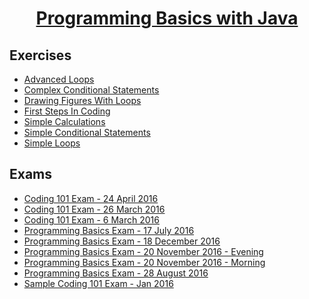 # <a href="https://softuni.bg/trainings/1772/programming-basics-with-java-october-2017" rel="Programming-Basics-With-Java"><p align="center"> Programming Basics with Java <p></a>

## Exercises
- <a href="https://github.com/vdamov/softuni-software-engineering/tree/master/programming-basics/exercises/advenced-loops" > Advanced Loops</a>
- <a href="https://github.com/vdamov/softuni-software-engineering/tree/master/programming-basics/exercises/complex-conditional-statements" > Complex Conditional Statements </a>
- <a href="https://github.com/vdamov/softuni-software-engineering/tree/master/programming-basics/exercises/drawing-figures-with-loops" > Drawing Figures With Loops </a>
- <a href="https://github.com/vdamov/softuni-software-engineering/tree/master/programming-basics/exercises/first-steps-in-coding" > First Steps In Coding </a>
- <a href="https://github.com/vdamov/softuni-software-engineering/tree/master/programming-basics/exercises/simple-calculations" > Simple Calculations </a>
- <a href="https://github.com/vdamov/softuni-software-engineering/tree/master/programming-basics/exercises/simple-conditional-statements" > Simple Conditional Statements </a>
- <a href="https://github.com/vdamov/softuni-software-engineering/tree/master/programming-basics/exercises/simple-loops" > Simple Loops </a>

## Exams
- <a href="#" > Coding 101 Exam - 24 April 2016 </a>
- <a href="#" > Coding 101 Exam - 26 March 2016 </a>
- <a href="#" > Coding 101 Exam - 6 March 2016 </a> 
- <a href="#" > Programming Basics Exam - 17 July 2016 </a> 
- <a href="#" > Programming Basics Exam - 18 December 2016 </a> 
- <a href="#" > Programming Basics Exam - 20 November 2016 - Evening </a> 
- <a href="#" > Programming Basics Exam - 20 November 2016 - Morning </a> 
- <a href="#" > Programming Basics Exam - 28 August 2016 </a> 
- <a href="#" > Sample Coding 101 Exam - Jan 2016 </a> 
 


